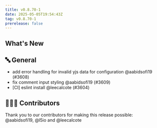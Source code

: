 ```yaml
---
title: v0.8.70-1
date: 2025-05-05T19:54:43Z
tag: v0.8.70-1
prerelease: false
---
```


## What's New
## 🔤 General
- add error handling for invalid yjs data for configuration @aabidsofi19 (#3608)
- fix comment input styling @aabidsofi19 (#3609)
- [CI] eslint install @leecalcote (#3604)

## 👨🏽‍💻 Contributors

Thank you to our contributors for making this release possible:
@aabidsofi19, @l5io and @leecalcote
